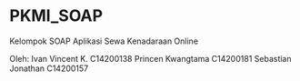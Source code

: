 # PKMI_SOAP
Kelompok SOAP
Aplikasi Sewa Kenadaraan Online

Oleh:
Ivan Vincent K.     C14200138
Princen Kwangtama   C14200181
Sebastian Jonathan  C14200157

